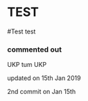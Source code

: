 # TEST
#Test test
### commented out

UKP
tum UKP


updated on 15th Jan 2019

2nd commit on Jan 15th
